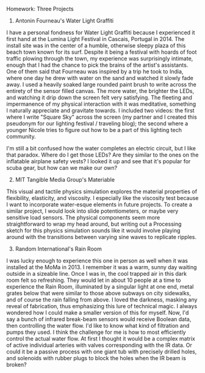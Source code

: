 Homework: Three Projects

1) Antonin Fourneau's Water Light Graffiti

I have a personal fondness for Water Light Graffiti because I experienced it first hand at the Lumina Light Festival in Cascais, Portugal in 2014. The install site was in the center of a humble, otherwise sleepy plaza of this beach town known for its surf. Despite it being a festival with hoards of foot traffic plowing through the town, my experience was surprisingly intimate, enough that I had the chance to pick the brains of the artist's assistants. One of them said that Fourneau was inspired by a trip he took to India, where one day he drew with water on the sand and watched it slowly fade away. I used a heavily soaked large rounded paint brush to write across the entirety of the sensor filled canvas. The more water, the brighter the LEDs, and watching it drip down the screen felt very satisfying. The fleeting and impermanence of my physical interaction with it was meditative, something I naturally appreciate and gravitate towards. 
I included two videos: the first where I write "Square Sky" across the screen (my partner and I created this pseudonym for our lighting festival / traveling blog); the second where a younger Nicole tries to figure out how to be a part of this lighting tech community. 

I'm still a bit confused how the water completes an electric circuit, but I like that paradox. Where do I get those LEDs? Are they similar to the ones on the inflatable airplane safety vests? I looked it up and see that it's popular for scuba gear, but how can we make our own?


2) MIT Tangible Media Group's Materiable

This visual and tactile physics simulation explores the material properties of flexibility, elasticity, and viscosity. I especially like the viscosity test because I want to incorporate water-esque elements in future projects. To create a similar project, I would look into slide potentiometers, or maybe very sensitive load sensors. The physical components seem more straightforward to wrap my head around, but writing out a Processing sketch for this physics simulation sounds like it would involve playing around with the transitions between varying sine waves to replicate ripples. 

3) Random International's Rain Room

I was lucky enough to experience this one in person as well when it was installed at the MoMa in 2013. I remember it was a warm, sunny day waiting outside in a sizeable line. Once I was in, the cool trapped air in this dark room felt so refreshing. They would let in about 10 people at a time to experience the Rain Room, illuminated by a singular light at one end, metal grates below that were similar to those above subways on city sidewalks, and of course the rain falling from above. I loved the darkness, masking any reveal of fabrication, thus emphasizing this lure of technical magic. I always wondered how I could make a smaller version of this for myself. Now, I'd say a bunch of infrared break-beam sensors would receive Boolean data, then controlling the water flow. I'd like to know what kind of filtration and pumps they used. I think the challenge for me is how to most efficiently control the actual water flow. At first I thought it would be a complex matrix of active individual arteries with valves corresponding with the IR data. Or could it be a passive process with one giant tub with precisely drilled holes, and solenoids with rubber plugs to block the holes when the IR beam is broken?